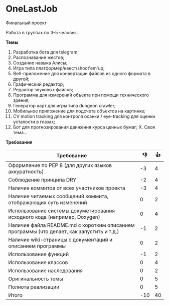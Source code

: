 # OneLastJob
Финальный проект

Работа в группах по 3-5 человек.

**Темы**

1. Разработка бота для telegram;
2. Распознавание жестов;
3. Создание навыка Алисы;
4. Игра типа платформер/квест/shoot'em'up;
5. Веб-приложение для конвертации файлов из одного формата в другой;
6. Графический редактор;
7. Редактор звуковых файлов;
8. Программа для измерений объекта при помощи технического зрения;
9. Генератор карт для игры типа dungeon crawler;
10. Мобильное приложение для подсчета объектов на картинке;
11. CV motion tracking для контроля осанки / eye-tracking для оценки усталости в глазах;
12. Бот для прогнозирования движения курса ценных бумаг;
X. Своя тема...

**Требования**

| Требование | :-1: | :+1: |
|------------|------|------|
|Оформление по PEP 8 (для других языков аккуратность)| -3 |4|
|Соблюдение принципа DRY|-2|4|
|Наличие коммитов от всех участников проекта| -3 |4|
|Наличие читаемых сообщений коммита, отображающих суть изменений|0|2|
|Использование системы докуметирования исходного кода (например, Doxygen)|0|4|
|Наличие файла README.md с коротким описанием программы (что делает, как запустить и т.д.)|-1|2|
|Наличие wiki-страницы с документаций и описанием программы|0|2|
|Использование функций|-1|2|
|Использование классов|0|4|
|Использование наследования|0|2|
|Оригинальность темы|0|5|
|Полнота реализации|0|5|
Итого|-10|40|
